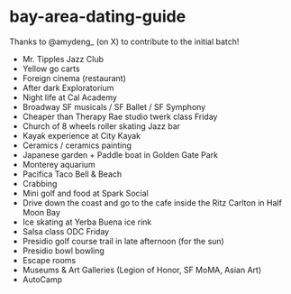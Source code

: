 # bay-area-dating-guide
Thanks to @amydeng_ (on X) to contribute to the initial batch!

- Mr. Tipples Jazz Club
- Yellow go carts
- Foreign cinema (restaurant)
- After dark Exploratorium
- Night life at Cal Academy
- Broadway SF musicals / SF Ballet / SF Symphony
- Cheaper than Therapy Rae studio twerk class Friday
- Church of 8 wheels roller skating Jazz bar
- Kayak experience at City Kayak
- Ceramics / ceramics painting
- Japanese garden + Paddle boat in Golden Gate Park
- Monterey aquarium
- Pacifica Taco Bell & Beach
- Crabbing
- Mini golf and food at Spark Social
- Drive down the coast and go to the cafe inside the Ritz Carlton in Half Moon Bay
- Ice skating at Yerba Buena ice rink
- Salsa class ODC Friday
- Presidio golf course trail in late afternoon (for the sun)
- Presidio bowl bowling
- Escape rooms
- Museums & Art Galleries (Legion of Honor, SF MoMA, Asian Art)
- AutoCamp
